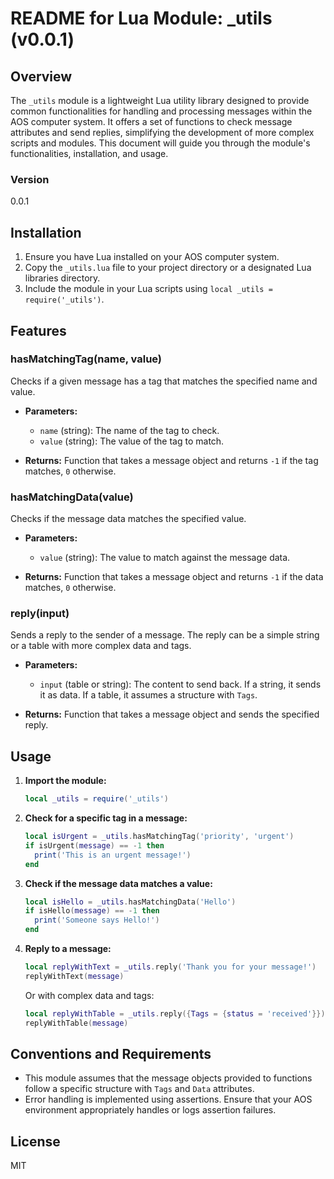 # README for Lua Module: _utils (v0.0.1)

## Overview
The `_utils` module is a lightweight Lua utility library designed to provide common functionalities for handling and processing messages within the AOS computer system. It offers a set of functions to check message attributes and send replies, simplifying the development of more complex scripts and modules. This document will guide you through the module's functionalities, installation, and usage.

### Version
0.0.1

## Installation

1. Ensure you have Lua installed on your AOS computer system.
2. Copy the `_utils.lua` file to your project directory or a designated Lua libraries directory.
3. Include the module in your Lua scripts using `local _utils = require('_utils')`.

## Features

### hasMatchingTag(name, value)
Checks if a given message has a tag that matches the specified name and value.

- **Parameters:**
  - `name` (string): The name of the tag to check.
  - `value` (string): The value of the tag to match.

- **Returns:** Function that takes a message object and returns `-1` if the tag matches, `0` otherwise.

### hasMatchingData(value)
Checks if the message data matches the specified value.

- **Parameters:**
  - `value` (string): The value to match against the message data.

- **Returns:** Function that takes a message object and returns `-1` if the data matches, `0` otherwise.

### reply(input)
Sends a reply to the sender of a message. The reply can be a simple string or a table with more complex data and tags.

- **Parameters:**
  - `input` (table or string): The content to send back. If a string, it sends it as data. If a table, it assumes a structure with `Tags`.

- **Returns:** Function that takes a message object and sends the specified reply.

## Usage

1. **Import the module:**

   ```lua
   local _utils = require('_utils')
   ```

2. **Check for a specific tag in a message:**

   ```lua
   local isUrgent = _utils.hasMatchingTag('priority', 'urgent')
   if isUrgent(message) == -1 then
     print('This is an urgent message!')
   end
   ```

3. **Check if the message data matches a value:**

   ```lua
   local isHello = _utils.hasMatchingData('Hello')
   if isHello(message) == -1 then
     print('Someone says Hello!')
   end
   ```

4. **Reply to a message:**

   ```lua
   local replyWithText = _utils.reply('Thank you for your message!')
   replyWithText(message)
   ```

   Or with complex data and tags:

   ```lua
   local replyWithTable = _utils.reply({Tags = {status = 'received'}})
   replyWithTable(message)
   ```

## Conventions and Requirements
- This module assumes that the message objects provided to functions follow a specific structure with `Tags` and `Data` attributes.
- Error handling is implemented using assertions. Ensure that your AOS environment appropriately handles or logs assertion failures.


## License

MIT